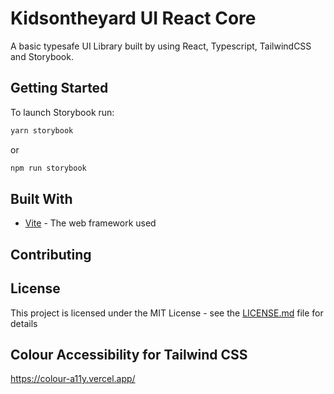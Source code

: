 # Kidsontheyard UI React Core

A basic typesafe UI Library built by using React, Typescript, TailwindCSS and Storybook.

## Getting Started

To launch Storybook run:

```bash
yarn storybook
```

or

```bash
npm run storybook
```

## Built With

- [Vite](https://vitejs.dev/) - The web framework used

## Contributing

## License

This project is licensed under the MIT License - see the [LICENSE.md](LICENSE.md) file for details

## Colour Accessibility for Tailwind CSS

https://colour-a11y.vercel.app/
